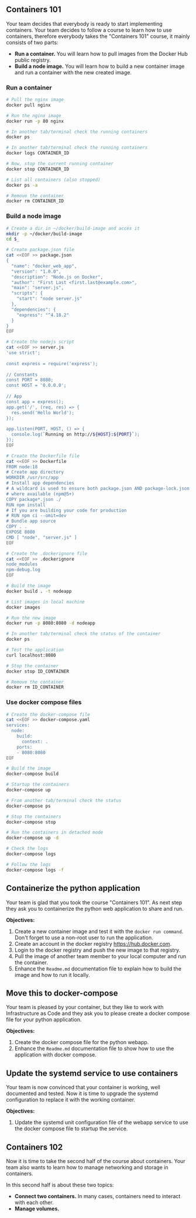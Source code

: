 ## Containers 101

Your team decides that everybody is ready to start implementing containers. Your team decides to follow a course to learn how to use containers, therefore everybody takes the "Containers 101" course, it mainly consists of two parts:

- **Run a container.** You will learn how to pull images from the Docker Hub public registry.
- **Build a node image.** You will learn how to build a new container image and run a container with the new created image.

### Run a container

```bash
# Pull the nginx image
docker pull nginx

# Run the nginx image
docker run -p 80 nginx

# In another tab/terminal check the running containers
docker ps

# In another tab/terminal check the running containers
docker logs CONTAINER_ID

# Now, stop the current running container
docker stop CONTAINER_ID

# List all containers (also stopped)
docker ps -a

# Remove the container
docker rm CONTAINER_ID
```

### Build a node image

```bash
# Create a dir in ~/docker/build-image and acces it
mkdir -p ~/docker/build-image
cd $_

# Create package.json file
cat <<EOF >> package.json
{
  "name": "docker_web_app",
  "version": "1.0.0",
  "description": "Node.js on Docker",
  "author": "First Last <first.last@example.com>",
  "main": "server.js",
  "scripts": {
    "start": "node server.js"
  },
  "dependencies": {
    "express": "^4.18.2"
  }
}
EOF

# Create the nodejs script
cat <<EOF >> server.js
'use strict';
 
const express = require('express');
 
// Constants
const PORT = 8080;
const HOST = '0.0.0.0';
 
// App
const app = express();
app.get('/', (req, res) => {
  res.send('Hello World');
});
 
app.listen(PORT, HOST, () => {
  console.log(`Running on http://${HOST}:${PORT}`);
});
EOF

# Create the Dockerfile file
cat <<EOF >> Dockerfile
FROM node:18
# Create app directory
WORKDIR /usr/src/app
# Install app dependencies
# A wildcard is used to ensure both package.json AND package-lock.json are copied
# where available (npm@5+)
COPY package*.json ./
RUN npm install
# If you are building your code for production
# RUN npm ci --omit=dev
# Bundle app source
COPY . .
EXPOSE 8080
CMD [ "node", "server.js" ]
EOF

# Create the .dockerignore file
cat <<EOF >> .dockerignore
node_modules
npm-debug.log
EOF

# Build the image
docker build . -t nodeapp

# List images in local machine
docker images

# Run the new image
docker run -p 8080:8080 -d nodeapp

# In another tab/terminal check the status of the container
docker ps

# Test the application
curl localhost:8080

# Stop the container
docker stop ID_CONTAINER

# Remove the container
docker rm ID_CONTAINER
```

### Use docker compose files

```bash
# Create the docker-compose file
cat <<EOF >> docker-compose.yaml
services:
  node:
    build:
      context: .
    ports:
    - 8080:8080
EOF

# Build the image
docker-compose build

# Startup the containers
docker-compose up

# From another tab/terminal check the status
docker-compose ps

# Stop the containers
docker-compose stop

# Run the containers in detached mode
docker-compose up -d

# Check the logs
docker-compose logs

# Follow the logs
docker-compose logs -f
```

## Containerize the python application

Your team is glad that you took the course "Containers 101". As next step they ask you to containerize the python web application to share and run.

**Objectives:**

1. Create a new container image and test it with the `docker run command`. Don't forget to use a non-root user to run the application.
2. Create an account in the docker registry https://hub.docker.com.
3. Login to the docker registry and push the new image to that registry.
4. Pull the image of another team member to your local computer and run the container.
6. Enhance the `Readme.md` documentation file to explain how to build the image and how to run it locally.

## Move this to docker-compose

Your team is pleased by your container, but they like to work with Infrastructure as Code and they ask you to please create a docker compose file for your python application.

**Objectives:**

1. Create the docker compose file for the python webapp.
2. Enhance the `Readme.md` documentation file to show how to use the application with docker compose.

## Update the systemd service to use containers

Your team is now convinced that your container is working, well documented and tested. Now it is time to upgrade the systemd configuration to replace it with the working container.

**Objectives:**

1. Update the systemd unit configuration file of the webapp service to use the docker compose file to startup the service.



## Containers 102

Now it is time to take the second half of the course about containers. Your team also wants to learn how to manage networking and storage in containers.

In this second half is about these two topics:

- **Connect two containers.** In many cases, containers need to interact with each other. 
- **Manage volumes.**
